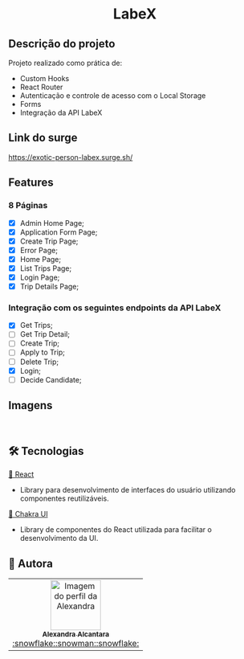 # <h1 align='center'>LabeX</h1>

## Descrição do projeto

<p align="justify">Projeto realizado como prática de:</p>
<ul>
    <li>Custom Hooks</li>
    <li>React Router</li>
    <li>Autenticação e controle de acesso com o Local Storage</li>
    <li>Forms</li>
    <li>Integração da API LabeX</li>
</ul>

## Link do surge

https://exotic-person-labex.surge.sh/

## Features

### 8 Páginas

- [x] Admin Home Page;
- [x] Application Form Page;
- [x] Create Trip Page;
- [x] Error Page;
- [x] Home Page;
- [x] List Trips Page;
- [x] Login Page;
- [x] Trip Details Page;

### Integração com os seguintes endpoints da API LabeX

- [x] Get Trips;
- [ ] Get Trip Detail;
- [ ] Create Trip;
- [ ] Apply to Trip;
- [ ] Delete Trip;
- [x] Login;
- [ ] Decide Candidate;

## Imagens

<img src="" alt="">
<img src="" alt="">
<img src="" alt="">

## 🛠 Tecnologias

<a href="https://pt-br.reactjs.org/">🔗 React</a>

- Library para desenvolvimento de interfaces do usuário utilizando componentes reutilizáveis.

<a href="https://chakra-ui.com/">🔗 Chakra UI</a>

- Library de componentes do React utilizada para facilitar o desenvolvimento da UI.

## 🚀 Autora

<table>
  <tr>
    <td align="center"><a href="https://github.com/alexa2me">
    <img src="https://avatars.githubusercontent.com/u/63327969?s=460&v=4" width="100px" alt="Imagem do perfil da Alexandra"/>
    <br />
    <sub><b>Alexandra Alcantara</b></sub><br />:snowflake::snowman::snowflake:</td>
</table>
